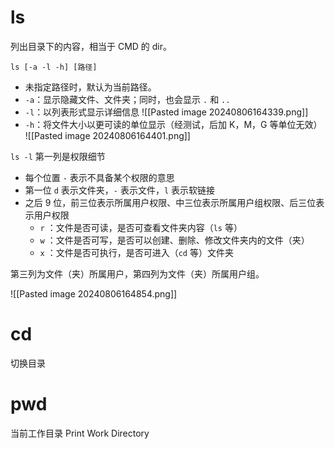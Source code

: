 # ls

列出目录下的内容，相当于 CMD 的 dir。

```shell
ls [-a -l -h] [路径]
```

* 未指定路径时，默认为当前路径。
* `-a`：显示隐藏文件、文件夹；同时，也会显示 `.` 和 `..`
* `-l`：以列表形式显示详细信息
  ![[Pasted image 20240806164339.png]]
* `-h`：将文件大小以更可读的单位显示（经测试，后加 K，M，G 等单位无效）
  ![[Pasted image 20240806164401.png]]

`ls -l` 第一列是权限细节
* 每个位置 `-` 表示不具备某个权限的意思
* 第一位 `d` 表示文件夹，`-` 表示文件，`l` 表示软链接
* 之后 9 位，前三位表示所属用户权限、中三位表示所属用户组权限、后三位表示用户权限
    *  `r` ：文件是否可读，是否可查看文件夹内容（`ls`  等）
    *  `w` ：文件是否可写，是否可以创建、删除、修改文件夹内的文件（夹）
    *  `x` ：文件是否可执行，是否可进入（`cd`  等）文件夹

第三列为文件（夹）所属用户，第四列为文件（夹）所属用户组。

![[Pasted image 20240806164854.png]]

# cd

切换目录
# pwd

当前工作目录 Print Work Directory
